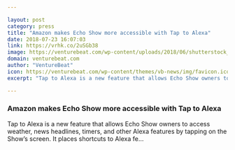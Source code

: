 ```yaml
---

layout: post
category: press
title: "Amazon makes Echo Show more accessible with Tap to Alexa"
date: 2018-07-23 16:07:03
link: https://vrhk.co/2uSGb38
image: https://venturebeat.com/wp-content/uploads/2018/06/shutterstock_593309003.jpg?fit=1200%2C850&strip=all
domain: venturebeat.com
author: "VentureBeat"
icon: https://venturebeat.com/wp-content/themes/vb-news/img/favicon.ico
excerpt: "Tap to Alexa is a new feature that allows Echo Show owners to access weather, news headlines, timers, and other Alexa features by tapping on the Show’s screen. It places shortcuts to Alexa fe…"

---
```


### Amazon makes Echo Show more accessible with Tap to Alexa

Tap to Alexa is a new feature that allows Echo Show owners to access weather, news headlines, timers, and other Alexa features by tapping on the Show’s screen. It places shortcuts to Alexa fe…